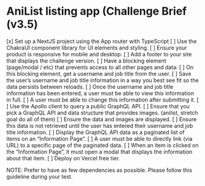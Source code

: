 
# AniList listing app (Challenge Brief (v3.5)

[x] Set up a NextJS project using the App router with TypeScript
[ ] Use the ChakraUI component library for UI elements and styling.
[ ] Ensure your product is responsive for mobile and desktop.
[ ] Add a footer to your site that displays the challenge version.
[ ] Have a blocking element (page/modal / etc) that prevents access to all other pages and data:
[ ] On this blocking element, get a username and job title from the user.
[ ] Save the user’s username and job title information in a way you best see fit so the data persists between reloads.
[ ] Once the username and job title information has been entered, a user must be able to view this information in full.
[ ] A user must be able to change this information after submitting it.
[ ] Use the Apollo client to query a public GraphQL API.
[ ] Ensure that you pick a GraphQL API and data structure that provides images. (anilist, stretch goal do all of them)
[ ] Ensure the data and images are displayed.
[ ] Ensure this data is not retrieved until the user has entered their username and job title information.
[ ] Display the GraphQL API data as a paginated list of items on an “Information Page”.
[ ] A user must be able to directly link (via URL) to a specific page of the paginated data.
[ ] When an item is clicked on the “Information Page”, it must open a modal that displays the information about that item.
[ ] Deploy on Vercel free tier.

NOTE: Prefer to have as few dependencies as possible. Please follow this guideline during your test.
